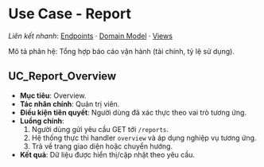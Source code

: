 # Use Case - Report

*Liên kết nhanh*: [Endpoints](../../APIs/Report/Endpoints.md) · [Domain Model](DomainModel.mmd) · [Views](Views.md)

Mô tả phân hệ: Tổng hợp báo cáo vận hành (tài chính, tỷ lệ sử dụng).

## UC_Report_Overview

* **Mục tiêu**: Overview.
* **Tác nhân chính**: Quản trị viên.
* **Điều kiện tiên quyết**: Người dùng đã xác thực theo vai trò tương ứng.
* **Luồng chính**:
  1. Người dùng gửi yêu cầu GET tới `/reports`.
  2. Hệ thống thực thi handler `overview` và áp dụng nghiệp vụ tương ứng.
  3. Trả về trang giao diện hoặc chuyển hướng.
* **Kết quả**: Dữ liệu được hiển thị/cập nhật theo yêu cầu.

